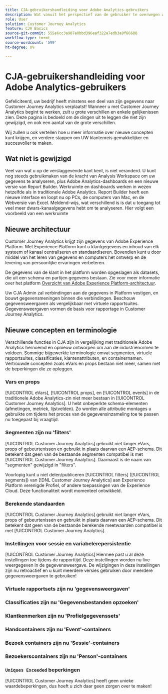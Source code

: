 ```yaml
---
title: CJA-gebruikershandleiding voor Adobe Analytics-gebruikers
description: Wat vanuit het perspectief van de gebruiker te overwegen wanneer uw bedrijf gegevens van Adobe Analytics aan Customer Journey Analytics verplaatst
role: User
solution: Customer Journey Analytics
feature: CJA Basics
source-git-commit: 555e6cc3a987a0bbd396eaf322a7edb3a9f66680
workflow-type: tm+mt
source-wordcount: '599'
ht-degree: 0%

---
```



# CJA-gebruikershandleiding voor Adobe Analytics-gebruikers

Gefeliciteerd, uw bedrijf heeft minstens een deel van zijn gegevens naar Customer Journey Analytics verplaatst! Wanneer u met Customer Journey Analytics begint te werken, zult u grote verschillen en enkele gelijkenissen zien. Deze pagina is bedoeld om de dingen uit te leggen die niet zijn gewijzigd, en ook een aantal van de grote verschillen.

Wij zullen u ook vertellen hoe u meer informatie over nieuwe concepten kunt krijgen, en verdere stappen om UW klantenreis gemakkelijker en succesvoller te maken.

## Wat niet is gewijzigd

Veel van wat u op de verslaggevende kant kent, is niet veranderd. U kunt nog steeds gebruikmaken van de kracht van Analysis Workspace om uw gegevens te analyseren, plus Adobe Analytics-dashboards en een nieuwe versie van Report Builder. Werkruimte en dashboards werken in wezen hetzelfde als in traditionele Adobe Analytics. Report Builder heeft een nieuwe interface en loopt nu op PCs, de computers van Mac, en de Webversie van Excel. Meldend-wijs, wat verschillend is is dat u toegang tot veel meer dwars-kanaalgegevens hebt om te analyseren. Hier volgt een voorbeeld van een werkruimte

## Nieuwe architectuur

Customer Journey Analytics krijgt zijn gegevens van Adobe Experience Platform. Met Experience Platform kunt u klantgegevens en inhoud van elk systeem of kanaal centraliseren en standaardiseren. Bovendien kunt u door middel van het leren van gegevens en computers het ontwerp en de levering van persoonlijke ervaringen verbeteren.

De gegevens van de klant in het platform worden opgeslagen als datasets, die uit een schema en partijen gegevens bestaan. Zie voor meer informatie over het platform [Overzicht van Adobe Experience Platform-architectuur](https://experienceleague.adobe.com/docs/platform-learn/tutorials/intro-to-platform/basic-architecture.html?lang=en).

Uw CJA Admin zal verbindingen aan de gegevens in Platform vestigen, en bouwt gegevensmeningen binnen die verbindingen. Beschouw gegevensweergaven als vergelijkbaar met virtuele rapportsuites. Gegevensweergaven vormen de basis voor rapportage in Customer Journey Analytics.

## Nieuwe concepten en terminologie

Verschillende functies in CJA zijn in vergelijking met traditionele Adobe Analytics hernoemd en opnieuw ontworpen om aan de industrienormen te voldoen. Sommige bijgewerkte terminologie omvat segmenten, virtuele rapportsuites, classificaties, klantenattributen, en containernamen. Vertrouwde concepten zoals eVars en props bestaan niet meer, samen met de beperkingen die ze opleggen.

### Vars en props

[!UICONTROL eVars], [!UICONTROL props], en [!UICONTROL events] in de traditionele Adobe Analytics-zin niet meer bestaan in [!UICONTROL Customer Journey Analytics]. U hebt onbeperkte schema-elementen (afmetingen, metriek, lijstvelden). Zo worden alle attributie montages u gebruikte om tijdens het proces van de gegevensinzameling toe te passen nu toegepast bij vraagtijd.

### Segmenten zijn nu &#39;filters&#39;

[!UICONTROL Customer Journey Analytics] gebruikt niet langer eVars, props of gebeurtenissen en gebruikt in plaats daarvan een AEP-schema. Dit betekent dat geen van de bestaande segmenten compatibel is met [!UICONTROL Customer Journey Analytics]. Daarnaast is de naam van &quot;segmenten&quot; gewijzigd in &quot;filters&quot;.

Voorlopig kunt u niet delen/publiceren [!UICONTROL filters] ([!UICONTROL segments]) van [!DNL Customer Journey Analytics] aan Experience Platform verenigde Profiel, of andere toepassingen van de Experience Cloud. Deze functionaliteit wordt momenteel ontwikkeld.

### Berekende standaarden

[!UICONTROL Customer Journey Analytics] gebruikt niet langer eVars, props of gebeurtenissen en gebruikt in plaats daarvan een AEP-schema. Dit betekent dat geen van de bestaande berekende meetwaarden compatibel is met [!UICONTROL Customer Journey Analytics].

### Instellingen voor sessie en variabelerepersistentie

[!UICONTROL Customer Journey Analytics] Hiermee past u al deze instellingen toe tijdens de rapporttijd. Deze instellingen worden nu live weergegeven in de gegevensweergave. De wijzigingen in deze instellingen zijn nu retroactief en u kunt meerdere versies gebruiken door meerdere gegevensweergaven te gebruiken!

### Virtuele rapportsets zijn nu &#39;gegevensweergaven&#39;



### Classificaties zijn nu &#39;Gegevensbestanden opzoeken&#39;

### Klantkenmerken zijn nu &#39;Profielgegevenssets&#39;


### Handcontainers zijn nu &#39;Event&#39;-containers

### Bezoek containers zijn nu &#39;Sessie&#39;-containers

### Bezoekerscontainers zijn nu &#39;Person&#39;-containers

### `Uniques Exceeded` beperkingen

[!UICONTROL Customer Journey Analytics] heeft geen unieke waardebeperkingen, dus hoeft u zich daar geen zorgen over te maken!
